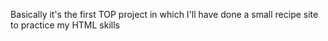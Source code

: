 Basically it's the first TOP project in which I'll have done a small recipe site to practice my HTML skills
